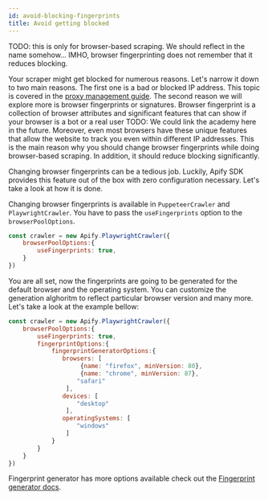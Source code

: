 ```yaml
---
id: avoid-blocking-fingerprints
title: Avoid getting blocked
---
```

TODO: this is only for browser-based scraping. We should reflect in the name somehow... IMHO, browser fingerprinting does not remember that it reduces blocking.


Your scraper might get blocked for numerous reasons. Let's narrow it down to two main reasons. The first one is a bad or blocked IP address. This topic is covered in the [proxy management guide](proxy_management.MD). The second reason we will explore more is browser fingerprints or signatures.
Browser fingerprint is a collection of browser attributes and significant features that can show if your browser is a bot or a real user TODO: We could link the academy here in the future. Moreover, even most browsers have these unique features that allow the website to track you even within different IP addresses. This is the main reason why you should change browser fingerprints while doing browser-based scraping. In addition, it should reduce blocking significantly.

Changing browser fingerprints can be a tedious job. Luckily, Apify SDK provides this feature out of the box with zero configuration necessary. Let's take a look at how it is done.

 Changing browser fingerprints is available in `PuppeteerCrawler` and `PlaywrightCrawler`. You have to pass the `useFingerprints` option to the `browserPoolOptions`.

 ```javascript
 const crawler = new Apify.PlaywrightCrawler({
     browserPoolOptions:{
         useFingerprints: true,
     }
 })

 ```
You are all set, now the fingerprints are going to be generated for the default browser and the operating system. You can customize the generation alghoritm to reflect particular browser version and many more. Let's take a look at the example bellow:

 ```javascript
 const crawler = new Apify.PlaywrightCrawler({
     browserPoolOptions:{
         useFingerprints: true,
         fingerprintOptions:{
             fingerprintGeneratorOptions:{
                browsers: [
                     {name: "firefox", minVersion: 80},
                     {name: "chrome", minVersion: 87},
                    "safari"
                 ],
                devices: [
                    "desktop"
                 ],
                operatingSystems: [
                    "windows"
                 ]
             }
         }
     }
 })

 ```
 Fingerprint generator has more options available check out the [Fingerprint generator docs](https://github.com/apify/fingerprint-generator#HeaderGeneratorOptions).
 